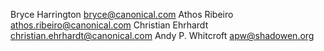 Bryce Harrington <bryce@canonical.com>
Athos Ribeiro <athos.ribeiro@canonical.com>
Christian Ehrhardt <christian.ehrhardt@canonical.com>
Andy P. Whitcroft <apw@shadowen.org>
